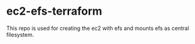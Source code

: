 # ec2-efs-terraform

This repo is used for creating the ec2 with efs and mounts efs as central filesystem.
